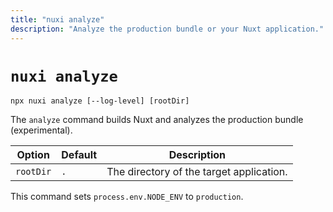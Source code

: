 ```yaml
---
title: "nuxi analyze"
description: "Analyze the production bundle or your Nuxt application."
---
```


# `nuxi analyze`

```{bash}
npx nuxi analyze [--log-level] [rootDir]
```

The `analyze` command builds Nuxt and analyzes the production bundle (experimental).

Option        | Default          | Description
-------------------------|-----------------|------------------
`rootDir` | `.` | The directory of the target application.

This command sets `process.env.NODE_ENV` to `production`.
